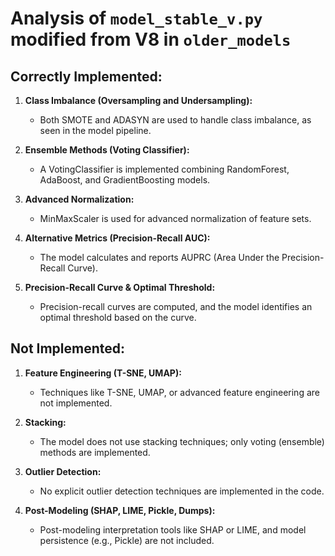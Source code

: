 # Analysis of `model_stable_v.py` modified from V8 in `older_models`

## Correctly Implemented:
1. **Class Imbalance (Oversampling and Undersampling):**  
   - Both SMOTE and ADASYN are used to handle class imbalance, as seen in the model pipeline.

2. **Ensemble Methods (Voting Classifier):**  
   - A VotingClassifier is implemented combining RandomForest, AdaBoost, and GradientBoosting models.

3. **Advanced Normalization:**  
   - MinMaxScaler is used for advanced normalization of feature sets.

4. **Alternative Metrics (Precision-Recall AUC):**  
   - The model calculates and reports AUPRC (Area Under the Precision-Recall Curve).

5. **Precision-Recall Curve & Optimal Threshold:**  
   - Precision-recall curves are computed, and the model identifies an optimal threshold based on the curve.

## Not Implemented:
1. **Feature Engineering (T-SNE, UMAP):**  
   - Techniques like T-SNE, UMAP, or advanced feature engineering are not implemented.

2. **Stacking:**  
   - The model does not use stacking techniques; only voting (ensemble) methods are implemented.

3. **Outlier Detection:**  
   - No explicit outlier detection techniques are implemented in the code.

4. **Post-Modeling (SHAP, LIME, Pickle, Dumps):**  
   - Post-modeling interpretation tools like SHAP or LIME, and model persistence (e.g., Pickle) are not included.
